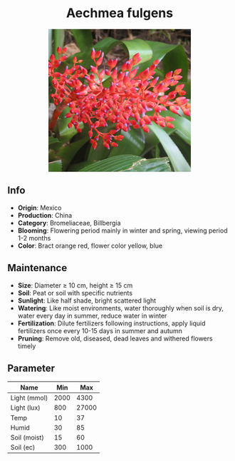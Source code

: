 <h1 align='center'>Aechmea fulgens</h1>
<p align="center">
    <img 
        align='center'
        width='320'
        src="../images/aechmea fulgens.png" 
        alt='Aechmea fulgens' />
</p>

## Info

 - **Origin**: Mexico
 - **Production**: China
 - **Category**: Bromeliaceae, Billbergia
 - **Blooming**: Flowering period mainly in winter and spring, viewing period 1-2 months
 - **Color**: Bract orange red, flower color yellow, blue

## Maintenance

 - **Size**: Diameter ≥ 10 cm, height ≥ 15 cm
 - **Soil**: Peat or soil with specific nutrients
 - **Sunlight**: Like half shade, bright scattered light
 - **Watering**: Like moist environments, water thoroughly when soil is dry, water every day in summer, reduce water in winter
 - **Fertilization**: Dilute fertilizers following instructions,  apply liquid fertilizers once every 10-15 days in summer and autumn
 - **Pruning**: Remove old, diseased, dead leaves and withered flowers timely

## Parameter

| Name         | Min  | Max   |
|--------------|------|-------|
| Light (mmol) | 2000 | 4300  |
| Light (lux)  | 800 | 27000 |
| Temp         | 10    | 37    |
| Humid        | 30   | 85    |
| Soil (moist) | 15   | 60    |
| Soil (ec)    | 300  | 1000  |